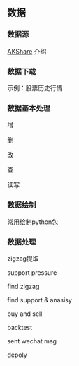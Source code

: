 ## 数据

### 数据源

[AKShare](https://akshare.akfamily.xyz/introduction.html) 介绍

### 数据下载

示例：股票历史行情

### 数据基本处理

增

删

改

查

读写


### 数据绘制

常用绘制python包


### 数据处理

zigzag提取

support pressure


find zigzag

find support & anasisy

buy and sell

backtest

sent wechat msg

depoly
